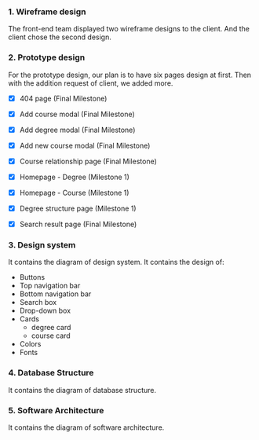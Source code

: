 
### 1. Wireframe design
The front-end team displayed two wireframe designs to the client. And the client chose the second design. 

### 2. Prototype design
For the prototype design, our plan is to have six pages design at first. Then with the addition request of client, we added more. 
 - [x]  404 page (Final Milestone)
 - [x]  Add course modal (Final Milestone)
 - [x]  Add degree modal (Final Milestone)
 - [x]  Add new course modal (Final Milestone)
 - [x]  Course relationship page (Final Milestone)
 - [x]  Homepage - Degree (Milestone 1)
 - [x]  Homepage - Course (Milestone 1)
 - [x]  Degree structure page (Milestone 1)
 - [x]  Search result page (Final Milestone)


### 3. Design system
It contains the diagram of design system. It contains the design of:
 - Buttons
 - Top navigation bar
 - Bottom navigation bar
 - Search box
 - Drop-down box
 - Cards
	 - degree card
	 - course card
 - Colors
 - Fonts

### 4. Database Structure
It contains the diagram of database structure.

### 5. Software Architecture
It contains the diagram of software architecture.
